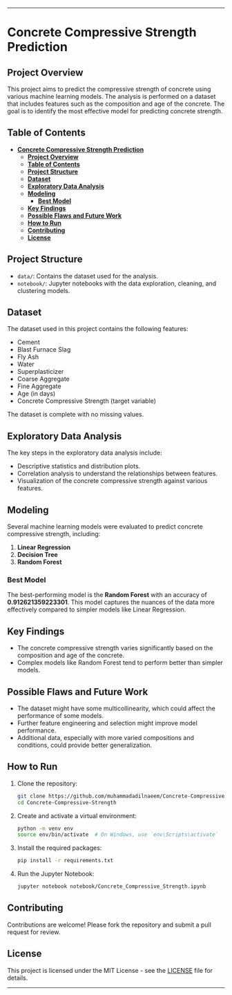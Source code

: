 
---

# **Concrete Compressive Strength Prediction**

## **Project Overview**

This project aims to predict the compressive strength of concrete using various machine learning models. The analysis is performed on a dataset that includes features such as the composition and age of the concrete. The goal is to identify the most effective model for predicting concrete strength.

## **Table of Contents**

- [**Concrete Compressive Strength Prediction**](#concrete-compressive-strength-prediction)
  - [**Project Overview**](#project-overview)
  - [**Table of Contents**](#table-of-contents)
  - [**Project Structure**](#project-structure)
  - [**Dataset**](#dataset)
  - [**Exploratory Data Analysis**](#exploratory-data-analysis)
  - [**Modeling**](#modeling)
    - [**Best Model**](#best-model)
  - [**Key Findings**](#key-findings)
  - [**Possible Flaws and Future Work**](#possible-flaws-and-future-work)
  - [**How to Run**](#how-to-run)
  - [**Contributing**](#contributing)
  - [**License**](#license)

## **Project Structure**

- `data/`: Contains the dataset used for the analysis.
- `notebook/`: Jupyter notebooks with the data exploration, cleaning, and clustering models.
  
## **Dataset**

The dataset used in this project contains the following features:

- Cement
- Blast Furnace Slag
- Fly Ash
- Water
- Superplasticizer
- Coarse Aggregate
- Fine Aggregate
- Age (in days)
- Concrete Compressive Strength (target variable)

The dataset is complete with no missing values.

## **Exploratory Data Analysis**

The key steps in the exploratory data analysis include:

- Descriptive statistics and distribution plots.
- Correlation analysis to understand the relationships between features.
- Visualization of the concrete compressive strength against various features.

## **Modeling**

Several machine learning models were evaluated to predict concrete compressive strength, including:

1. **Linear Regression**
2. **Decision Tree**
3. **Random Forest**

### **Best Model**

The best-performing model is the **Random Forest** with an accuracy of **0.912621359223301**. This model captures the nuances of the data more effectively compared to simpler models like Linear Regression.

## **Key Findings**

- The concrete compressive strength varies significantly based on the composition and age of the concrete.
- Complex models like Random Forest tend to perform better than simpler models.

## **Possible Flaws and Future Work**

- The dataset might have some multicollinearity, which could affect the performance of some models.
- Further feature engineering and selection might improve model performance.
- Additional data, especially with more varied compositions and conditions, could provide better generalization.

## **How to Run**
1. Clone the repository:
   ```bash
   git clone https://github.com/muhammadadilnaeem/Concrete-Compressive-Strength.git
   cd Concrete-Compressive-Strength
   ```
2. Create and activate a virtual environment:
   ```bash
   python -m venv env
   source env/bin/activate  # On Windows, use `env\Scripts\activate`
   ```
3. Install the required packages:
   ```bash
   pip install -r requirements.txt
   ```
4. Run the Jupyter Notebook:
   ```bash
   jupyter notebook notebook/Concrete_Compressive_Strength.ipynb
   ```

## **Contributing**

Contributions are welcome! Please fork the repository and submit a pull request for review.

## **License**

This project is licensed under the MIT License - see the [LICENSE](https://github.com/muhammadadilnaeem/Concrete-Compressive-Strength/blob/main/LICENSE) file for details.

---